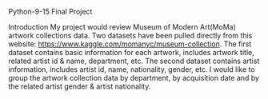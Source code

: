 Python-9-15 Final Project

Introduction
My project would review Museum of Modern Art(MoMa) artwork collections data. Two datasets have been pulled directly from this website: https://www.kaggle.com/momanyc/museum-collection. The first dataset contains basic information for each artwork, includes artwork title, related artist id & name, department, etc. The second dataset contains artist information, includes artist id, name, nationality, gender, etc. I would like to group the artwork collection data by department, by acquisition date and by the related artist gender & artist nationality.
